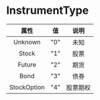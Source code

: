 # InstrumentType

|         属性         |          值           |     说明     |
| :------------------: | :---------------------: | :----------: |
| Unknown  | "0" | 未知  |
| Stock  | "1" | 股票  |
| Future  | "2" | 期货  |
| Bond  | "3" | 债券  |
| StockOption  | "4" | 股票期权  |
